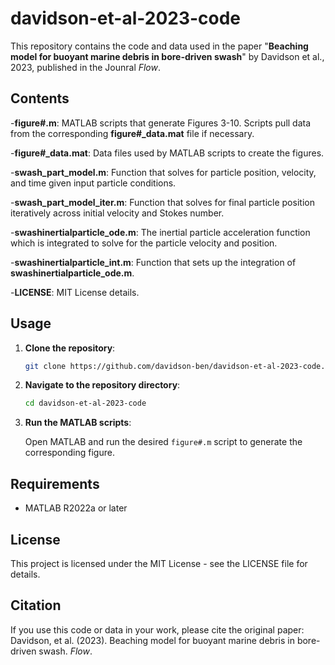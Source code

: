 # davidson-et-al-2023-code

This repository contains the code and data used in the paper "**Beaching model for buoyant marine debris in bore-driven swash**" by Davidson et al., 2023, published in the Jounral _Flow_.

## Contents
-**figure#.m**: MATLAB scripts that generate Figures 3-10.  Scripts pull data from the corresponding **figure#_data.mat** file if necessary.

-**figure#_data.mat**: Data files used by MATLAB scripts to create the figures.

-**swash_part_model.m**: Function that solves for particle position, velocity, and time given input particle conditions.

-**swash_part_model_iter.m**: Function that solves for final particle position iteratively across initial velocity and Stokes number.

-**swashinertialparticle_ode.m**: The inertial particle acceleration function which is integrated to solve for the particle velocity and position.

-**swashinertialparticle_int.m**: Function that sets up the integration of **swashinertialparticle_ode.m**.

-**LICENSE**: MIT License details.

## Usage

1. **Clone the repository**:
    ```bash
    git clone https://github.com/davidson-ben/davidson-et-al-2023-code.git
    ```
2. **Navigate to the repository directory**:
    ```bash
    cd davidson-et-al-2023-code
    ```
3. **Run the MATLAB scripts**:
   
    Open MATLAB and run the desired `figure#.m` script to generate the corresponding figure.

## Requirements

- MATLAB R2022a or later

## License

This project is licensed under the MIT License - see the LICENSE file for details.

## Citation

If you use this code or data in your work, please cite the original paper:
Davidson, et al. (2023). Beaching model for buoyant marine debris in bore-driven swash. *Flow*.
